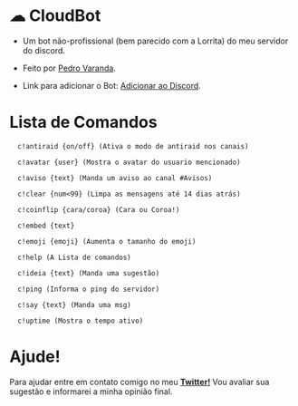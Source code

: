 # ☁ CloudBot
   - Um bot não-profissional (bem parecido com a Lorrita) do meu servidor do discord.
   
   - Feito por [Pedro Varanda](https://twitter.com/pedrocvaranda).
   
   - Link para adicionar o Bot: [Adicionar ao Discord](https://discord.com/api/oauth2/authorize?client_id=775822211972857887&permissions=8&scope=bot).

# Lista de Comandos
      c!antiraid {on/off} (Ativa o modo de antiraid nos canais)

      c!avatar {user} (Mostra o avatar do usuario mencionado)

      c!aviso {text} (Manda um aviso ao canal #Avisos)

      c!clear {num<99} (Limpa as mensagens até 14 dias atrás)

      c!coinflip {cara/coroa} (Cara ou Coroa!)

      c!embed {text}

      c!emoji {emoji} (Aumenta o tamanho do emoji)

      c!help (A Lista de comandos)

      c!ideia {text} (Manda uma sugestão)

      c!ping (Informa o ping do servidor)

      c!say {text} (Manda uma msg)

      c!uptime (Mostra o tempo ativo)
   
# Ajude!
   Para ajudar entre em contato comigo no meu [**Twitter!**](https://twitter.com/pedrocvaranda) Vou avaliar sua sugestão e informarei a minha opinião final.
